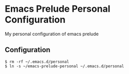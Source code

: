 # Emacs Prelude Personal Configuration
My personal configuration of emacs prelude

## Configuration

```
$ rm -rf ~/.emacs.d/personal
$ ln -s ~/emacs-prelude-personal ~/.emacs.d/personal
```
